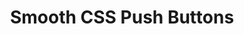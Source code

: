 ---
title: Smooth CSS Push Buttons
layout: post
link: https://codepen.io/hakilebara/full/OxopLW/
type: codepen-pen
categories: css, codepen
published: true
---
